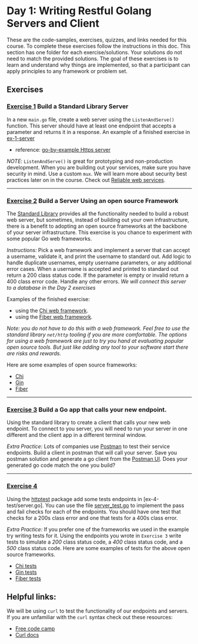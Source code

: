 # Day 1: Writing Restful Golang Servers and Client

These are the code-samples, exercises, quizzes, and links needed for this course. To complete these exercises follow the instructions in this doc. This section has one folder for each exercise/solutions. Your solutions do not need to match the provided solutions. The goal of these exercises is to learn and understand why things are implemented, so that a participant can apply principles to any framework or problem set.

## Exercises

### [Exercise 1](/restful-go/ex-1-servers/server.go) Build a Standard Library Server

In a new `main.go` file, create a web server using the `ListenAndServe()` function. This server should have at least one endpoint that accepts a parameter and returns it in a response. An example of a finished exercise in [ex-1-server](ex-1-servers/server.go)

* reference: [go-by-example Https server](https://gobyexample.com/http-servers)

_NOTE_: `ListenAndServe()` is great for prototyping and non-production development. When you are building out your services, make sure you have security in mind. Use a custom `mux`. We will learn more about security best practices later on in the course. Check out [Reliable web services](../reliable-webservice-go/README.md).

---

### [Exercise 2](/restful-go/ex-2-webframeworks/framework.go) Build a Server Using an open source Framework

The [Standard Library](https://pkg.go.dev/net/http) provides all the functionality needed to build a robust web server, but sometimes, instead of building out your own infrastructure, there is a benefit to adopting an open source frameworks at the backbone of your server infrastructure. This exercise is you chance to experiment with some popular Go web frameworks.

_Instructions:_ Pick a web framework and implement a server that can accept a username, validate it, and print the username to standard out. Add logic to handle duplicate usernames, empty username parameters, or any additional error cases. When a username is accepted and printed to standard out return a 200 class status code. If the parameter is empty or invalid return a 400 class error code. Handle any other errors. _We will connect this server to a database in the Day 2 exercises_

Examples of the finished exercise:

* using the [Chi web framework](/restful-go/ex-2-webframeworks/framework.go).
* using the [Fiber web framework](/restful-go/ex-2-fiber/fiber.go).

_*Note:* you do not have to do this with a web framework. Feel free to use the standard library `net/http` tooling if you are more comfortable. The options for using a web framework are just to try you hand at evaluating popular open source tools. But just like adding any tool to your software start there are risks and rewards._

Here are some examples of open source frameworks:

* [Chi](https://github.com/go-chi/chi)
* [Gin](https://github.com/gin-gonic/gin) <!-- uses it own context that predates context.Context-->
* [Fiber](https://github.com/gofiber/fiber) <!-- uses fasthhtp -->

---

### [Exercise 3](/restful-go/ex-3-clients/client.go) Build a Go app that calls your new endpoint.

Using the standard library to create a client that calls your new web endpoint. To connect to you server, you will need to run your server in one different and the client app in a different terminal window.

_Extra Practice:_ Lots of companies use [Postman](https://www.postman.com/) to test their service endpoints. Build a client in postman that will call your server. Save you postman solution and generate a go client from the [Postman UI](https://learning.postman.com/docs/sending-requests/generate-code-snippets/). Does your generated go code match the one you build?

---

### [Exercise 4](/restful-go/ex-4-tests/solution/framework_test.go)

Using the [httptest](https://pkg.go.dev/net/http/httptest#example-ResponseRecorder) package add some tests endpoints in [ex-4-test/server.go]. You can use the file [server_test.go](ex-4-tests/server_test.go) to implement the pass and fail checks for each of the endpoints. You should have one test that checks for a 200s class error and one that tests for a 400s class error.

_Extra Practice:_ If you prefer one of the frameworks we used in the example try writing tests for it. Using the endpoints you wrote in `Exercise 3` write tests to simulate a _200_ class status code, a _400_ class status code, and a _500_ class status code.
Here are some examples of tests for the above open source frameworks.

* [Chi tests](https://go-chi.io/#/pages/testing)
* [Gin tests](https://gin-gonic.com/docs/testing/)
* [Fiber tests](https://docs.gofiber.io/api/app#test)

## Helpful links:

We will be using `curl` to test the functionality of our endpoints and servers. If you are unfamiliar with the `curl` syntax check out these resources:

* [Free code camp](https://www.freecodecamp.org/news/how-to-start-using-curl-and-why-a-hands-on-introduction-ea1c913caaaa/)
* [Curl docs](https://curl.se/docs/manual.html)
